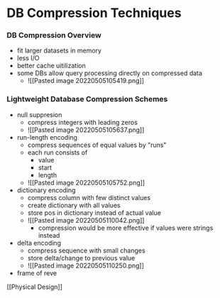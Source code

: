 # DB Compression Techniques
### DB Compression Overview
+ fit larger datasets in memory
+ less I/O
+ better cache uitilization
+ some DBs allow query processing directly on compressed data
	+ ![[Pasted image 20220505105419.png]]

### Lightweight Database Compression Schemes
+ null suppresion
	+ compress integers with leading zeros
	+ ![[Pasted image 20220505105637.png]]
+ run-length encoding
	+ compress sequences of equal values by "runs"
	+ each run consists of
		+ value
		+ start
		+ length
	+ ![[Pasted image 20220505105752.png]]
+ dictionary encoding
	+ compress column with few distinct values 
	+ create dictionary with all values
	+ store pos in dictionary instead of actual value
	+ ![[Pasted image 20220505110042.png]]
		+ compression would be more effective if values were strings instead
+ delta encoding
	+ compress sequence with small changes
	+ store delta/change to previous value
	+ ![[Pasted image 20220505110250.png]]
+ frame of reve



[[Physical Design]]
